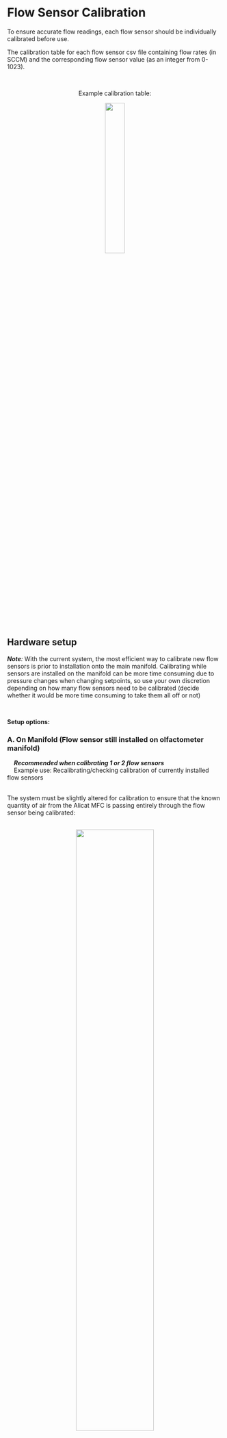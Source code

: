 # Flow Sensor Calibration

To ensure accurate flow readings, each flow sensor should be individually calibrated before use.  

The calibration table for each flow sensor csv file containing flow rates (in SCCM) and the corresponding flow sensor value (as an integer from 0-1023).

<br>

<p align="center">
Example calibration table:
<p align="center">
    <img src="images/images_assembly/example_calibration_table - Copy.png" width="30%">
</p>


<br><br>


## Hardware setup

***Note**:* With the current system, the most efficient way to calibrate new flow sensors is prior to installation onto the main manifold. Calibrating while sensors are installed on the manifold can be more time consuming due to pressure changes when changing setpoints, so use your own discretion depending on how many flow sensors need to be calibrated (decide whether it would be more time consuming to take them all off or not)

<br>

**Setup options:**  


### **A. On Manifold** (Flow sensor still installed on olfactometer manifold)  
&nbsp;&nbsp;&nbsp;&nbsp;***Recommended when calibrating 1 or 2 flow sensors***  
&nbsp;&nbsp;&nbsp;&nbsp;Example use: Recalibrating/checking calibration of currently installed flow sensors  
<br>

The system must be slightly altered for calibration to ensure that the known quantity of air from the Alicat MFC is passing entirely through the flow sensor being calibrated:  
<br>

<p align="center">
    <img src="images/images_assembly/Full System Schematic_flowSensorCalibration.png" width="60%">
</p>

1. Disconnect the tubing between the Alicat MFC and the mixing chamber, and plug the open fitting. This ensures that the known quantity of air delivered (from the MFC) is all passing through the flow sensor.

2. Disconnect the flow sensor output from the vial. This allows the air to easily pass through the flow sensor. (Easiest way to do this is to twist the needle to disconnect it from the luer fitting on the flow sensor tubing.)

3. Fully open the proportional valve via the olfactometer GUI.
	- Open the Vial Details popup window.
	- Select "Enable Manual Options"
	- In the "Manual Controls" box, enter "255" next to the "Set prop valve" button.
	- Click "Set prop valve".


<p align="center">
    <img src="images/images_assembly/flow_calibration_software_open_pvalve.PNG" width="70%">
</p>

<br>

### **B. Off Manifold**  
&nbsp;&nbsp;&nbsp;&nbsp;***Recommended when calibrating 4+ flow sensors***  
&nbsp;&nbsp;&nbsp;&nbsp;Example use: New sensors that have not been installed yet

<br>

1. Connect the MFC input to an air supply.  
2. Connect the MFC output directly to the flow sensor input. (Flow sensor works well with 1/8" ID flexible tubing, which can be slid over 1/8" OD Teflon tubing to make a sufficiently airtight seal for this application).  
<p align="center">
    <img src="images/images_assembly/flow_calibration_01.jpg" width="50%">
</p>
<br>

3. Connect the flow sensor to the Olfactometer PCB (either directly, or using jumper wires, whichever is more convenient).  
<p align="center">
    <img src="images/images_assembly/flow_calibration_02.jpg" width="45%">
    <img src="images/images_assembly/flow_calibration_03.jpg" width="45%">
</p>

4. Connect the Olfactometer PCB to the computer and 24V power supply as usual.  
<br>



## Software

### Create File

1. Open the Olfactometer GUI and connect to the device.  
2. Open the Vial Details box for the selected flow sensor.  
<p align="center">
    <img src="images/images_assembly/flow_calibration_software_02.png" width="80%">
</p>

3. Confirm/edit the calibration table directory and enter the desired file name.  
4. Click "Create File". (This will create the file and set the flow sensor to "debug" mode, if it is not already.)  
<p align="center">
    <img src="images/images_assembly/flow_calibration_software_03.png" width="80%">
</p>

<br><br>


## Calibrate

***Note:** Calibration tables **must** be in descending order, so it is recommended to start calibrating at the maximum capacity and work down from there. Otherwise, the table will need to be manually sorted once calibration is complete.*  


1. Physically set the Alicat MFC to the first desired calibration value. (Ideally, the maximum capacity of the flow sensor - 200 sccm.) Enter that same value into the "MFC value (sccm)" box.  
&nbsp;&nbsp;&nbsp;**Note:** If calibrating while flow sensor is installed on the manifold, the Alicat MFC may not be able to reach 200 sccm (due to high impedance within the olfactometer manifold). If this is the case, start calibration at the highest flow rate the Alicat MFC is able to maintain (at least 120 sccm).    

2. Enter the desired duration of the calibration. (15 seconds is typically sufficient for off-manifold calibration, 30 seconds may be necessary for on-manifold calibration.)  

<br>  

<p align="center">
    <img src="images/images_assembly/flow_calibration_software_04.png" width="80%">
</p>

3. Click "Start".  

4. Once calibration at this flow rate is complete, stats about the flow sensor data collected during that period will populate the fields in the center of the groupbox. By default, the values to write to the calibration files will display in the bottom-right box (flow rate [sccm], mean value [int]).  
<p align="center">
    <img src="images/images_assembly/flow_calibration_software_05.png" width="80%">
</p>

5. If the calibration seemed fine, click the "Write" button to write this pair to the calibration file. You can also manually enter the value to write to the file, if you'd like to use the median value instead. (Values already written to the file will be displayed in the far right box.)  
&nbsp;&nbsp;- To check if the calibration was okay, check the range of the values collected from the flow sensor. If the range is more than 4, repeated trials are recommended.  
&nbsp;&nbsp;- For on manifold calibration, when the Alicat MFC value is changed, the pressure within the system can take 1-2 minutes to stabilize, which affects the flow sensor readout.  
&nbsp;&nbsp;- (Typically, at a single flow value, I run two 15-second calibrations and save the mean of the second one. If the means of the two calibrations differ by more than 1 on-manifold, more than 0.5 off-manifold, I would recommend running additional 15-second calibrations until stability is reached.)  

<br>

6. **Repeat for as many values as desired.** (I typically do 10sccm increments, to save time. For more sensitive experiments, 2-5 increments may be more helpful.)


<br>



## Once complete:

1. Click "End & Save File"
2. Go to the calibration table directory, and change the file extension from .csv to .txt. (Ignore any warnings about the file becoming unusable.)

<br><br>

#

Don't forget to update your olfa_config file to include the new calibration table!